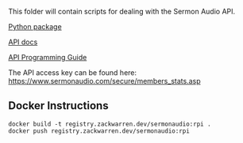 This folder will contain scripts for dealing with the Sermon Audio API.

[Python package](https://pypi.org/project/sermonaudio/#description)

[API docs](https://api.sermonaudio.com/v2/docs#/media/create_media_v2_media_post)

[API Programming Guide](https://api.sermonaudio.com/#API_Programming_Guide)

The API access key can be found here: https://www.sermonaudio.com/secure/members_stats.asp


## Docker Instructions

```
docker build -t registry.zackwarren.dev/sermonaudio:rpi .
docker push registry.zackwarren.dev/sermonaudio:rpi
```
